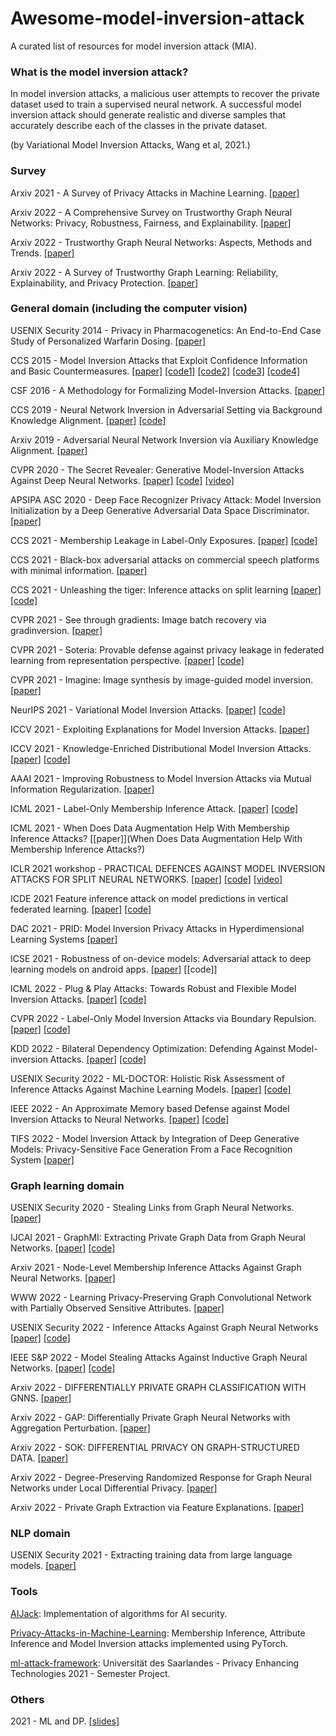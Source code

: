 # Awesome-model-inversion-attack

A curated list of resources for model inversion attack (MIA).

### What is the model inversion attack?
In model inversion attacks, a malicious user attempts to recover the private dataset used to train a supervised neural network. A successful model inversion attack should generate realistic and diverse samples that accurately describe each of the classes in the private dataset.

(by Variational Model Inversion Attacks, Wang et al, 2021.)

### Survey
Arxiv 2021 - A Survey of Privacy Attacks in Machine Learning.
[[paper]](https://arxiv.org/pdf/2007.07646.pdf)

Arxiv 2022 - A Comprehensive Survey on Trustworthy Graph Neural Networks: Privacy, Robustness, Fairness, and Explainability.
[[paper]](https://arxiv.org/pdf/2204.08570.pdf)

Arxiv 2022 - Trustworthy Graph Neural Networks: Aspects, Methods and Trends.
[[paper]](https://arxiv.org/pdf/2205.07424.pdf)

Arxiv 2022 - A Survey of Trustworthy Graph Learning: Reliability, Explainability, and Privacy Protection.
[[paper]](https://arxiv.org/pdf/2205.10014.pdf)


### General domain (including the computer vision)

USENIX Security 2014 - Privacy in Pharmacogenetics: An End-to-End Case Study of Personalized Warfarin Dosing.
[[paper]](https://www.usenix.org/system/files/conference/usenixsecurity14/sec14-paper-fredrikson-privacy.pdf)

CCS 2015 - Model Inversion Attacks that Exploit Confidence Information and Basic Countermeasures.
[[paper]](https://dl.acm.org/doi/pdf/10.1145/2810103.2813677)
[[code1]](http://www.cs.cmu.edu/~mfredrik/mi-2016.zip)
[[code2]](https://github.com/yashkant/Model-Inversion-Attack)
[[code3]](https://github.com/zhangzp9970/MIA)
[[code4]](https://github.com/sarahsimionescu/simple-model-inversion)

CSF 2016 - A Methodology for Formalizing Model-Inversion Attacks.
[[paper]](https://ieeexplore.ieee.org/stamp/stamp.jsp?arnumber=7536387&casa_token=ClIVAMYo6dcAAAAA:u75HHyFHj5lBRec9h5SqOZyAsL2dICcWIuQPCj6ltk8McREFCaM4ex42mv3S-oNPiGJLDfUqg0qL)

CCS 2019 - Neural Network Inversion in Adversarial Setting via Background Knowledge Alignment.
[[paper]](https://dl.acm.org/doi/pdf/10.1145/3319535.3354261?casa_token=J81Ps-ZWXHkAAAAA:FYnXo7DQoHpdhqns8x2TclKFeHpAQlXVxMBW2hTrhJ5c20XKdsounqdT1Viw1g6Xsu9FtKj85elxQaA)
[[code]](https://github.com/zhangzp9970/TB-MIA)

Arxiv 2019 - Adversarial Neural Network Inversion via Auxiliary Knowledge Alignment.
[[paper]](https://arxiv.org/pdf/1902.08552.pdf)

CVPR 2020 - The Secret Revealer: Generative Model-Inversion Attacks Against Deep Neural Networks.
[[paper]](https://openaccess.thecvf.com/content_CVPR_2020/papers/Zhang_The_Secret_Revealer_Generative_Model-Inversion_Attacks_Against_Deep_Neural_Networks_CVPR_2020_paper.pdf)
[[code]](https://github.com/AI-secure/GMI-Attack)
[[video]](https://www.youtube.com/watch?v=_g-oXYMhz4M)

APSIPA ASC 2020 - Deep Face Recognizer Privacy Attack: Model Inversion Initialization by a Deep Generative Adversarial Data Space Discriminator.
[[paper]](https://ieeexplore.ieee.org/stamp/stamp.jsp?arnumber=9306253&casa_token=AWugOvIe0I0AAAAA:9wICCkMcfoljMqooM-lgl8m-6F6-cEl-ClHgNkE1SV8mZwqvBIaJ1HDjT1RWLyBz_P7tdB51jQVL&tag=1)

CCS 2021 - Membership Leakage in Label-Only Exposures.
[[paper]](https://yangzhangalmo.github.io/papers/CCS21-Label.pdf)
[[code]](https://github.com/zhenglisec/decision-based-mia)

CCS 2021 - Black-box adversarial attacks on commercial speech platforms with minimal information.
[[paper]](https://dl.acm.org/doi/pdf/10.1145/3460120.3485383)

CCS 2021 - Unleashing the tiger: Inference attacks on split learning
[[paper]](https://dl.acm.org/doi/pdf/10.1145/3460120.3485259)
[[code]](https://github.com/pasquini-dario/SplitNN_FSHA)

CVPR 2021 - See through gradients: Image batch recovery via gradinversion.
[[paper]](http://openaccess.thecvf.com/content/CVPR2021/papers/Yin_See_Through_Gradients_Image_Batch_Recovery_via_GradInversion_CVPR_2021_paper.pdf)

CVPR 2021 - Soteria: Provable defense against privacy leakage in federated learning from representation perspective.
[[paper]](https://openaccess.thecvf.com/content/CVPR2021/papers/Sun_Soteria_Provable_Defense_Against_Privacy_Leakage_in_Federated_Learning_From_CVPR_2021_paper.pdf)
[[code]](https://github.com/jeremy313/Soteria)

CVPR 2021 - Imagine: Image synthesis by image-guided model inversion.
[[paper]](https://openaccess.thecvf.com/content/CVPR2021/papers/Wang_IMAGINE_Image_Synthesis_by_Image-Guided_Model_Inversion_CVPR_2021_paper.pdf)


NeurIPS 2021 - Variational Model Inversion Attacks.
[[paper]](https://proceedings.neurips.cc/paper/2021/file/50a074e6a8da4662ae0a29edde722179-Paper.pdf)
[[code]](https://github.com/wangkua1/vmi)

ICCV 2021 - Exploiting Explanations for Model Inversion Attacks.
[[paper]](https://openaccess.thecvf.com/content/ICCV2021/papers/Zhao_Exploiting_Explanations_for_Model_Inversion_Attacks_ICCV_2021_paper.pdf)

ICCV 2021 - Knowledge-Enriched Distributional Model Inversion Attacks.
[[paper]](https://arxiv.org/pdf/2010.04092.pdf)
[[code]](https://github.com/SCccc21/Knowledge-Enriched-DMI)

AAAI 2021 - Improving Robustness to Model Inversion Attacks via Mutual Information Regularization.
[[paper]](https://arxiv.org/pdf/2009.05241.pdf)

ICML 2021 - Label-Only Membership Inference Attack.
[[paper]](http://proceedings.mlr.press/v139/choquette-choo21a/choquette-choo21a.pdf)
[[code]](https://github.com/cchoquette/membership-inference)

ICML 2021 - When Does Data Augmentation Help With Membership Inference Attacks?
[[paper]](When Does Data Augmentation Help With Membership Inference Attacks?)

ICLR 2021 workshop - PRACTICAL DEFENCES AGAINST MODEL INVERSION ATTACKS FOR SPLIT NEURAL NETWORKS.
[[paper]](https://arxiv.org/pdf/2104.05743.pdf)
[[code]](https://github.com/TTitcombe/Model-Inversion-SplitNN)
[[video]](https://crossminds.ai/video/practical-defences-against-model-inversion-attacks-for-split-neural-networks-60c3cee46af07cfaf7325850/)

ICDE 2021 Feature inference attack on model predictions in vertical federated learning.
[[paper]](https://arxiv.org/pdf/2010.10152)
[[code]](https://github.com/xj231/featureinference-vfl)

DAC 2021 - PRID: Model Inversion Privacy Attacks in Hyperdimensional Learning Systems
[[paper]](https://dl.acm.org/doi/abs/10.1109/DAC18074.2021.9586217)

ICSE 2021 - Robustness of on-device models: Adversarial attack to deep learning models on android apps.
[[paper]](https://arxiv.org/pdf/2101.04401)
[[code]]

ICML 2022 - Plug & Play Attacks: Towards Robust and Flexible Model Inversion Attacks.
[[paper]](https://arxiv.org/pdf/2201.12179.pdf)
[[code]](https://github.com/LukasStruppek/Plug-and-Play-Attacks)

CVPR 2022 - Label-Only Model Inversion Attacks via Boundary Repulsion.
[[paper]](https://arxiv.org/pdf/2203.01925.pdf)
[[code]](https://github.com/m-kahla/Label-Only-Model-Inversion-Attacks-via-Boundary-Repulsion)

KDD 2022 - Bilateral Dependency Optimization: Defending Against Model-inversion Attacks.
[[paper]](https://arxiv.org/pdf/2206.05483.pdf)
[[code]](https://github.com/xpeng9719/Defend_MI)

USENIX Security 2022 - ML-DOCTOR: Holistic Risk Assessment of Inference Attacks Against Machine Learning Models.
[[paper]](https://www.usenix.org/system/files/sec22summer_liu-yugeng.pdf)
[[code]](https://github.com/liuyugeng/ML-Doctor)

IEEE 2022 - An Approximate Memory based Defense against Model Inversion Attacks to Neural Networks.
[[paper]](https://ieeexplore.ieee.org/stamp/stamp.jsp?arnumber=9792582&casa_token=ymT57RhNhGEAAAAA:WsQHMpv77-4uyIp7l-p4hc7_Qmxvn5TeNpS5F7LHBFHyLay2O8Pe5eWqsKN2fu56v98NZsRrqeit)
[[code]](https://github.com/katekemu/model_inversion_defense)

TIFS 2022 - Model Inversion Attack by Integration of Deep Generative Models: Privacy-Sensitive Face Generation From a Face Recognition System
[[paper]](https://dl.acm.org/doi/abs/10.1109/TIFS.2022.3140687)


### Graph learning domain

USENIX Security 2020 - Stealing Links from Graph Neural Networks.
[[paper]](https://www.usenix.org/system/files/sec21-he-xinlei.pdf)

IJCAI 2021 - GraphMI: Extracting Private Graph Data from Graph Neural Networks.
[[paper]](https://arxiv.org/pdf/2106.02820)
[[code]](https://github.com/zaixizhang/GraphMI)

Arxiv 2021 - Node-Level Membership Inference Attacks Against Graph Neural Networks.
[[paper]](https://arxiv.org/pdf/2102.05429.pdf)

WWW 2022 - Learning Privacy-Preserving Graph Convolutional Network with Partially Observed Sensitive Attributes.
[[paper]](https://dl.acm.org/doi/pdf/10.1145/3485447.3511975?casa_token=Xsle4t9cLdcAAAAA:Gmij-qWaTJ2esGVa-yzKNHqVOMzYyaIgdNcgGmEzHrVyMdwwf9idn3qBjkhCcQeRTvbAkaT6OxiwXsk)

USENIX Security 2022 - Inference Attacks Against Graph Neural Networks
[[paper]](https://www.usenix.org/system/files/sec22summer_zhang-zhikun.pdf)
[[code]](https://github.com/Zhangzhk0819/GNN-Embedding-Leaks)

IEEE S&P 2022 - Model Stealing Attacks Against Inductive Graph Neural Networks.
[[paper]](https://arxiv.org/pdf/2112.08331.pdf)
[[code]](https://github.com/xinleihe/GNNStealing)

Arxiv 2022 - DIFFERENTIALLY PRIVATE GRAPH CLASSIFICATION WITH GNNS.
[[paper]](https://arxiv.org/pdf/2202.02575.pdf)

Arxiv 2022 - GAP: Differentially Private Graph Neural Networks with Aggregation Perturbation.
[[paper]](https://arxiv.org/pdf/2203.00949.pdf)

Arxiv 2022 - SOK: DIFFERENTIAL PRIVACY ON GRAPH-STRUCTURED DATA.
[[paper]](https://arxiv.org/pdf/2203.09205.pdf)

Arxiv 2022 - Degree-Preserving Randomized Response for Graph Neural Networks under Local Differential Privacy.
[[paper]](https://arxiv.org/pdf/2202.10209.pdf)

Arxiv 2022 - Private Graph Extraction via Feature Explanations.
[[paper]](https://arxiv.org/pdf/2206.14724.pdf)

### NLP domain

USENIX Security 2021 - Extracting training data from large language models.
[[paper]](https://www.usenix.org/system/files/sec21-carlini-extracting.pdf)

### Tools
[AIJack](https://github.com/Koukyosyumei/AIJack): Implementation of algorithms for AI security.

[Privacy-Attacks-in-Machine-Learning](https://github.com/shrebox/Privacy-Attacks-in-Machine-Learning): Membership Inference, Attribute Inference and Model Inversion attacks implemented using PyTorch.

[ml-attack-framework](https://github.com/Pilladian/ml-attack-framework): Universität des Saarlandes - Privacy Enhancing Technologies 2021 - Semester Project.


### Others
2021 - ML and DP.
[[slides]](https://www.cs.toronto.edu/~toni/Courses/Fairness/Lectures/ML-and-DP-v2.pdf)
